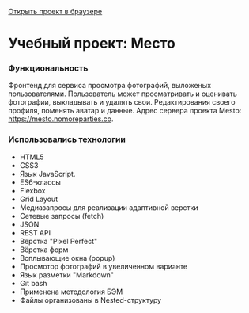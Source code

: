 [Открыть проект в браузере](https://alexandr-ilin.github.io/mesto/ "Учебная работа №9")
# Учебный проект: Место


### Функциональность ###

  Фронтенд для сервиса просмотра фотографий, выложеных пользователями.
  Пользователь может просматривать и оценивать фотографии, выкладывать и удалять свои.
  Редактирования своего профиля, поменять аватар и  данные. Адрес сервера проекта Mesto: https://mesto.nomoreparties.co.
  

### Использовались технологии ###
  * HTML5
  * CSS3
  * Язык JavaScript.
  * ES6-классы
  * Flexbox
  * Grid Layout
  * Медиазапросы для реализации адаптивной верстки
  * Сетевые запросы (fetch)
  * JSON
  * REST API
  * Вёрстка "Pixel Perfect"
  * Вёрстка форм
  * Всплывающие окна (popup)
  * Просмотор фотографий в увеличенном варианте
  * Язык разметки "Markdown"
  * Git bash
  * Применена методология БЭМ
  * Файлы организованы в Nested-структуру
